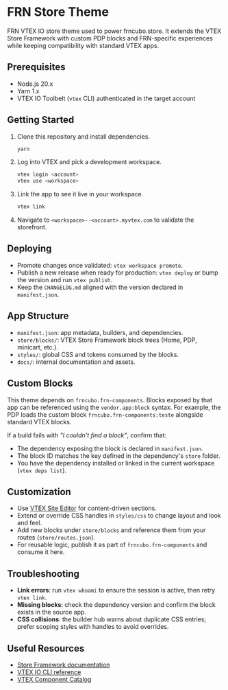 # FRN Store Theme

FRN VTEX IO store theme used to power frncubo.store. It extends the VTEX Store Framework with custom PDP blocks and FRN-specific experiences while keeping compatibility with standard VTEX apps.

## Prerequisites

- Node.js 20.x
- Yarn 1.x
- VTEX IO Toolbelt (`vtex` CLI) authenticated in the target account

## Getting Started

1. Clone this repository and install dependencies.
   ```bash
   yarn
   ```
2. Log into VTEX and pick a development workspace.
   ```bash
   vtex login <account>
   vtex use <workspace>
   ```
3. Link the app to see it live in your workspace.
   ```bash
   vtex link
   ```
4. Navigate to `<workspace>--<account>.myvtex.com` to validate the storefront.

## Deploying

- Promote changes once validated: `vtex workspace promote`.
- Publish a new release when ready for production: `vtex deploy` or bump the version and run `vtex publish`.
- Keep the `CHANGELOG.md` aligned with the version declared in `manifest.json`.

## App Structure

- `manifest.json`: app metadata, builders, and dependencies.
- `store/blocks/`: VTEX Store Framework block trees (Home, PDP, minicart, etc.).
- `styles/`: global CSS and tokens consumed by the blocks.
- `docs/`: internal documentation and assets.

## Custom Blocks

This theme depends on `frncubo.frn-components`. Blocks exposed by that app can be referenced using the `vendor.app:block` syntax. For example, the PDP loads the custom block `frncubo.frn-components:teste` alongside standard VTEX blocks.

If a build fails with *"I couldn't find a block"*, confirm that:

- The dependency exposing the block is declared in `manifest.json`.
- The block ID matches the key defined in the dependency's `store` folder.
- You have the dependency installed or linked in the current workspace (`vtex deps list`).

## Customization

- Use [VTEX Site Editor](https://developers.vtex.com/docs/guides/site-editor-overview) for content-driven sections.
- Extend or override CSS handles in `styles/css` to change layout and look and feel.
- Add new blocks under `store/blocks` and reference them from your routes (`store/routes.json`).
- For reusable logic, publish it as part of `frncubo.frn-components` and consume it here.

## Troubleshooting

- **Link errors**: run `vtex whoami` to ensure the session is active, then retry `vtex link`.
- **Missing blocks**: check the dependency version and confirm the block exists in the source app.
- **CSS collisions**: the builder hub warns about duplicate CSS entries; prefer scoping styles with handles to avoid overrides.

## Useful Resources

- [Store Framework documentation](https://developers.vtex.com/docs/guides/store-framework-overview)
- [VTEX IO CLI reference](https://developers.vtex.com/docs/guides/vtex-io-documentation-toolbelt-commands)
- [VTEX Component Catalog](https://developers.vtex.com/docs/guides/store-framework-components)


